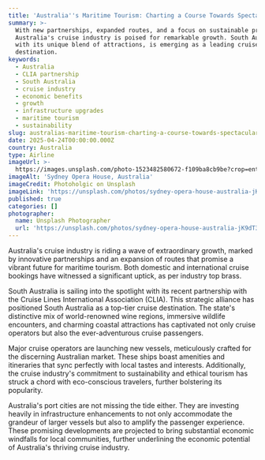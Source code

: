 ```yaml
---
title: 'Australia''s Maritime Tourism: Charting a Course Towards Spectacular Growth'
summary: >-
  With new partnerships, expanded routes, and a focus on sustainable practices,
  Australia's cruise industry is poised for remarkable growth. South Australia,
  with its unique blend of attractions, is emerging as a leading cruise
  destination.
keywords:
  - Australia
  - CLIA partnership
  - South Australia
  - cruise industry
  - economic benefits
  - growth
  - infrastructure upgrades
  - maritime tourism
  - sustainability
slug: australias-maritime-tourism-charting-a-course-towards-spectacular-growth
date: 2025-04-24T00:00:00.000Z
country: Australia
type: Airline
imageUrl: >-
  https://images.unsplash.com/photo-1523482580672-f109ba8cb9be?crop=entropy&cs=tinysrgb&fit=max&fm=jpg&ixid=M3w3Mzk5OTB8MHwxfHNlYXJjaHwxfHxBdXN0cmFsaWF8ZW58MHwwfHx8MTc0NTQ3OTY5M3ww&ixlib=rb-4.0.3&q=80&w=1080
imageAlt: 'Sydney Opera House, Australia'
imageCredit: Photoholgic on Unsplash
imageLink: 'https://unsplash.com/photos/sydney-opera-house-australia-jK9dT34TfuI'
published: true
categories: []
photographer:
  name: Unsplash Photographer
  url: 'https://unsplash.com/photos/sydney-opera-house-australia-jK9dT34TfuI'
---
```


Australia's cruise industry is riding a wave of extraordinary growth, marked by innovative partnerships and an expansion of routes that promise a vibrant future for maritime tourism. Both domestic and international cruise bookings have witnessed a significant uptick, as per industry top brass.

South Australia is sailing into the spotlight with its recent partnership with the Cruise Lines International Association (CLIA). This strategic alliance has positioned South Australia as a top-tier cruise destination. The state's distinctive mix of world-renowned wine regions, immersive wildlife encounters, and charming coastal attractions has captivated not only cruise operators but also the ever-adventurous cruise passengers.

Major cruise operators are launching new vessels, meticulously crafted for the discerning Australian market. These ships boast amenities and itineraries that sync perfectly with local tastes and interests. Additionally, the cruise industry's commitment to sustainability and ethical tourism has struck a chord with eco-conscious travelers, further bolstering its popularity.

Australia's port cities are not missing the tide either. They are investing heavily in infrastructure enhancements to not only accommodate the grandeur of larger vessels but also to amplify the passenger experience. These promising developments are projected to bring substantial economic windfalls for local communities, further underlining the economic potential of Australia's thriving cruise industry.
